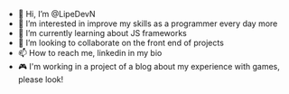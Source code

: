 - 👋 Hi, I’m @LipeDevN
- 👀 I’m interested in improve my skills as a programmer every day more
- 🌱 I’m currently learning about JS frameworks
- 💞️ I’m looking to collaborate on the front end of projects
- 📫 How to reach me, linkedin in my bio
- 🎮 I'm working in a project of a blog about my experience with games, please look!

